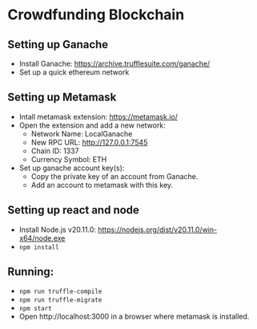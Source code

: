 # Crowdfunding Blockchain

## Setting up Ganache
* Install Ganache: https://archive.trufflesuite.com/ganache/
* Set up a quick ethereum network

## Setting up Metamask
* Intall metamask extension: https://metamask.io/
* Open the extension and add a new network:
    * Network Name: LocalGanache
    * New RPC URL: http://127.0.0.1:7545
    * Chain ID: 1337
    * Currency Symbol: ETH
* Set up ganache account key(s):
    * Copy the private key of an account from Ganache.
    * Add an account to metamask with this key.

## Setting up react and node
* Install Node.js v20.11.0: https://nodejs.org/dist/v20.11.0/win-x64/node.exe
* ```npm install```

## Running:
* ```npm run truffle-compile```
* ```npm run truffle-migrate```
* ```npm start```
* Open http://localhost:3000 in a browser where metamask is installed.